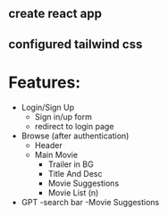 ## create react app

## configured tailwind css


# Features:
- Login/Sign Up
    - Sign in/up form
    - redirect to login page
- Browse (after authentication)
    - Header
    - Main Movie
        - Trailer in BG
        - Title And Desc
        - Movie Suggestions
        - Movie List (n)
- GPT
    -search bar
    -Movie Suggestions